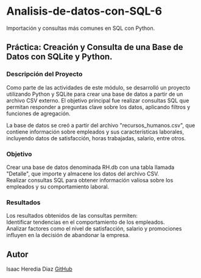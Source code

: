 # Analisis-de-datos-con-SQL-6
Importación y consultas más comunes en SQL con Python.

## Práctica: Creación y Consulta de una Base de Datos con SQLite y Python.

### Descripción del Proyecto
Como parte de las actividades de este módulo, se desarrolló un proyecto utilizando Python y SQLite para crear una base de datos a partir de un archivo CSV externo. 
El objetivo principal fue realizar consultas SQL que permitan responder a preguntas clave sobre los datos, aplicando filtros y funciones de agregación.

La base de datos se creó a partir del archivo "recursos_humanos.csv", que contiene información sobre empleados y sus características laborales, incluyendo datos de satisfacción, horas trabajadas, salario, entre otros.

### Objetivo                                                                                                                                                                  
Crear una base de datos denominada RH.db con una tabla llamada "Detalle", que importe y almacene los datos del archivo CSV.                                                            
Realizar consultas SQL para obtener información valiosa sobre los empleados y su comportamiento laboral.                                                                              

### Resultados                                                                                                                                                            
Los resultados obtenidos de las consultas permiten:                                                                                                                           
Identificar tendencias en el comportamiento de los empleados.                                                                                                                       
Analizar factores como el nivel de satisfacción, salario y promociones influyen en la decisión de abandonar la empresa.                                                                    

## Autor
Isaac Heredia Diaz
[GitHub](https://github.com/IsaacHD86)
